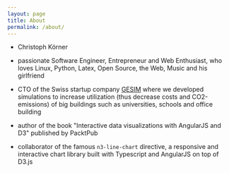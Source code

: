 ```yaml
---
layout: page
title: About
permalink: /about/
---
```


* Christoph Körner

* passionate Software Engineer, Entrepreneur and Web Enthusiast, who loves Linux, Python, Latex, Open Source, the Web, Music and his girlfriend

* CTO of the Swiss startup company [GESIM](http://gesim.ch) where we developed simulations to increase utilization (thus decrease costs and CO2-emissions) of big buildings such as universities, schools and office building

* author of the book "Interactive data visualizations with AngularJS and D3" published by PacktPub

* collaborator of the famous `n3-line-chart` directive, a responsive and interactive chart library built with Typescript and AngularJS on top of D3.js